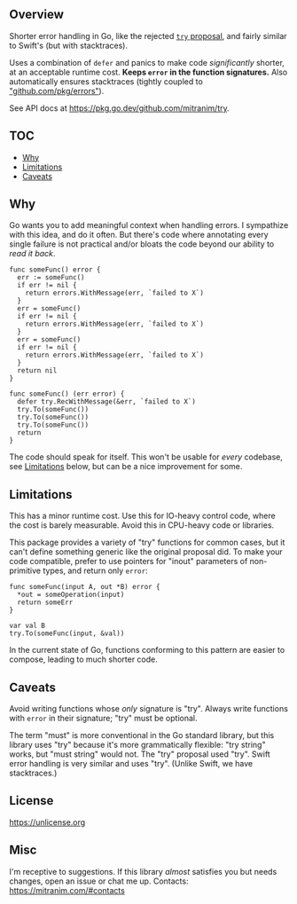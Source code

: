 ## Overview

Shorter error handling in Go, like the rejected [`try` proposal](https://golang.org/design/32437-try-builtin), and fairly similar to Swift's (but with stacktraces).

Uses a combination of `defer` and panics to make code _significantly_ shorter, at an acceptable runtime cost. **Keeps `error` in the function signatures.** Also automatically ensures stacktraces (tightly coupled to ["github.com/pkg/errors"](https://github.com/pkg/errors)).

See API docs at https://pkg.go.dev/github.com/mitranim/try.

## TOC

* [Why](#why)
* [Limitations](#limitations)
* [Caveats](#caveats)

## Why

Go wants you to add meaningful context when handling errors. I sympathize with this idea, and do it often. But there's code where annotating every single failure is not practical and/or bloats the code beyond our ability to _read it back_.

```golang
func someFunc() error {
  err := someFunc()
  if err != nil {
    return errors.WithMessage(err, `failed to X`)
  }
  err = someFunc()
  if err != nil {
    return errors.WithMessage(err, `failed to X`)
  }
  err = someFunc()
  if err != nil {
    return errors.WithMessage(err, `failed to X`)
  }
  return nil
}
```

```golang
func someFunc() (err error) {
  defer try.RecWithMessage(&err, `failed to X`)
  try.To(someFunc())
  try.To(someFunc())
  try.To(someFunc())
  return
}
```

The code should speak for itself. This won't be usable for _every_ codebase, see [Limitations](#limitations) below, but can be a nice improvement for some.

## Limitations

This has a minor runtime cost. Use this for IO-heavy control code, where the cost is barely measurable. Avoid this in CPU-heavy code or libraries.

This package provides a variety of "try" functions for common cases, but it can't define something generic like the original proposal did. To make your code compatible, prefer to use pointers for "inout" parameters of non-primitive types, and return only `error`:

```golang
func someFunc(input A, out *B) error {
  *out = someOperation(input)
  return someErr
}

var val B
try.To(someFunc(input, &val))
```

In the current state of Go, functions conforming to this pattern are easier to compose, leading to much shorter code.

## Caveats

Avoid writing functions whose _only_ signature is "try". Always write functions with `error` in their signature; "try" must be optional.

The term "must" is more conventional in the Go standard library, but this library uses "try" because it's more grammatically flexible: "try string" works, but "must string" would not. The "try" proposal used "try". Swift error handling is very similar and uses "try". (Unlike Swift, we have stacktraces.)

## License

https://unlicense.org

## Misc

I'm receptive to suggestions. If this library _almost_ satisfies you but needs changes, open an issue or chat me up. Contacts: https://mitranim.com/#contacts
